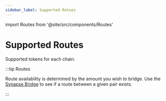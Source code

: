 ```yaml
---
sidebar_label: Supported Rotues
---
```


import Routes from '@site/src/components/Routes'

# Supported Routes

Supported tokens for each chain. 

:::tip Routes

Route availability is determined by the amount you wish to bridge. Use the [Synapse Bridge](https://synapseprotocol.com) to see if a route between a given pair exists.

:::

<Routes />
